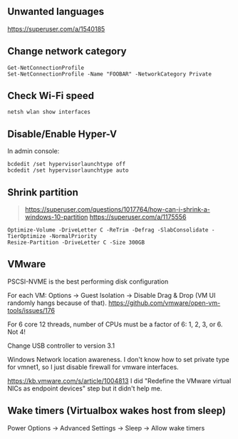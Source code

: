 ## Unwanted languages
https://superuser.com/a/1540185

## Change network category

```
Get-NetConnectionProfile
Set-NetConnectionProfile -Name "FOOBAR" -NetworkCategory Private
```

## Check Wi-Fi speed

```
netsh wlan show interfaces
```

## Disable/Enable Hyper-V

In admin console:

```
bcdedit /set hypervisorlaunchtype off
bcdedit /set hypervisorlaunchtype auto
```

## Shrink partition

> https://superuser.com/questions/1017764/how-can-i-shrink-a-windows-10-partition
> https://superuser.com/a/1175556

```
Optimize-Volume -DriveLetter C -ReTrim -Defrag -SlabConsolidate -TierOptimize -NormalPriority
Resize-Partition -DriveLetter C -Size 300GB
```

## VMware

PSCSI-NVME is the best performing disk configuration

For each VM: Options -> Guest Isolation -> Disable Drag & Drop (VM UI randomly hangs because of that).
https://github.com/vmware/open-vm-tools/issues/176

For 6 core 12 threads, number of CPUs must be a factor of 6: 1, 2, 3, or 6. Not 4!

Change USB controller to version 3.1

Windows Network location awareness. I don't know how to set private type for vmnet1, so I just disable firewall for vmware interfaces.

https://kb.vmware.com/s/article/1004813
I did "Redefine the VMware virtual NICs as endpoint devices" step but it didn't help me.

## Wake timers (Virtualbox wakes host from sleep)

Power Options -> Advanced Settings -> Sleep -> Allow wake timers
